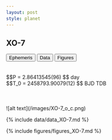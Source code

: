 ```yaml
---
layout: post
style: planet
---
```

<script src="../js/planets.js"></script>

## XO-7

<!-- Tab links -->
<div class="tab">
<button class="tablinks" onclick="openCity(event, 'Ephemeris')">Ephemeris</button>
<button class="tablinks" onclick="openCity(event, 'Data')">Data</button>
<button class="tablinks" onclick="openCity(event, 'Figures')">Figures</button>
</div>

<!-- Tab content -->
<div id="Ephemeris" class="tabcontent" markdown="1">
<br/><br/>
$$P = 2.86413545(96) $$ day <br/>
$$T_0 = 2458793.90079(12) $$ BJD TDB
<br/><br/>
<br/><br/>
![alt text](/images/XO-7_o_c.png)
</div>


<div id="Data" class="tabcontent" markdown="1">

{% include data/data_XO-7.md %}

</div>

<div id="Figures" class="tabcontent" markdown="1">
{% include figures/figures_XO-7.md %}
</div>


<script src="../js/tabs.js"></script>


